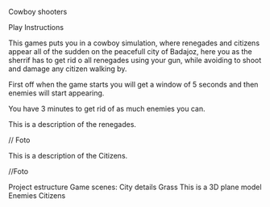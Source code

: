 Cowboy shooters

Play Instructions

This games puts you in a cowboy simulation, where renegades and citizens appear all of the sudden on 
the peacefull city of Badajoz, here you as the sherrif has to get rid o all renegades using your gun, 
while avoiding to shoot and damage any citizen walking by.

First off when the game starts you will get a window of 5 seconds and then enemies will start appearing.

You have 3 minutes to get rid of as much enemies you can.

This is a description of the renegades.

// Foto

This is a description of the Citizens.

//Foto 


Project estructure
Game scenes:
City details
Grass
	This is a 3D plane model 
Enemies
Citizens

